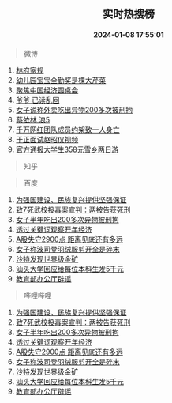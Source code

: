 <div align="center"><h2>实时热搜榜</h2><h4>2024-01-08 17:55:01</h4></div>

> 微博  

1. [林府家规](https://s.weibo.com/weibo?q=%E6%9E%97%E5%BA%9C%E5%AE%B6%E8%A7%84&t=31&band_rank=1&Refer=top)<br />
2. [幼儿园宝宝全勤奖是棵大芹菜](https://s.weibo.com/weibo?q=%23%E5%B9%BC%E5%84%BF%E5%9B%AD%E5%AE%9D%E5%AE%9D%E5%85%A8%E5%8B%A4%E5%A5%96%E6%98%AF%E6%A3%B5%E5%A4%A7%E8%8A%B9%E8%8F%9C%23&t=31&band_rank=2&Refer=top)<br />
3. [聚焦中国经济圆桌会](https://s.weibo.com/weibo?q=%23%E8%81%9A%E7%84%A6%E4%B8%AD%E5%9B%BD%E7%BB%8F%E6%B5%8E%E5%9C%86%E6%A1%8C%E4%BC%9A%23&t=31&band_rank=3&Refer=top)<br />
4. [爷爷 已读乱回](https://s.weibo.com/weibo?q=%E7%88%B7%E7%88%B7%20%E5%B7%B2%E8%AF%BB%E4%B9%B1%E5%9B%9E&t=31&band_rank=4&Refer=top)<br />
5. [女子谎称外卖吃出异物200多次被刑拘](https://s.weibo.com/weibo?q=%23%E5%A5%B3%E5%AD%90%E8%B0%8E%E7%A7%B0%E5%A4%96%E5%8D%96%E5%90%83%E5%87%BA%E5%BC%82%E7%89%A9200%E5%A4%9A%E6%AC%A1%E8%A2%AB%E5%88%91%E6%8B%98%23&t=31&band_rank=5&Refer=top)<br />
6. [蔡依林 浪5](https://s.weibo.com/weibo?q=%E8%94%A1%E4%BE%9D%E6%9E%97%20%E6%B5%AA5&t=31&band_rank=6&Refer=top)<br />
7. [千万网红团队成员约架致一人身亡](https://s.weibo.com/weibo?q=%23%E5%8D%83%E4%B8%87%E7%BD%91%E7%BA%A2%E5%9B%A2%E9%98%9F%E6%88%90%E5%91%98%E7%BA%A6%E6%9E%B6%E8%87%B4%E4%B8%80%E4%BA%BA%E8%BA%AB%E4%BA%A1%23&t=31&band_rank=7&Refer=top)<br />
8. [于正面试赵昭仪视频](https://s.weibo.com/weibo?q=%23%E4%BA%8E%E6%AD%A3%E9%9D%A2%E8%AF%95%E8%B5%B5%E6%98%AD%E4%BB%AA%E8%A7%86%E9%A2%91%23&t=31&band_rank=8&Refer=top)<br />
9. [官方通报大学生358元雪乡两日游](https://s.weibo.com/weibo?q=%23%E5%AE%98%E6%96%B9%E9%80%9A%E6%8A%A5%E5%A4%A7%E5%AD%A6%E7%94%9F358%E5%85%83%E9%9B%AA%E4%B9%A1%E4%B8%A4%E6%97%A5%E6%B8%B8%23&t=31&band_rank=9&Refer=top)<br />

> 知乎  


> 百度  

1. [为强国建设、民族复兴提供坚强保证](https://www.baidu.com/s?wd=%E4%B8%BA%E5%BC%BA%E5%9B%BD%E5%BB%BA%E8%AE%BE%E3%80%81%E6%B0%91%E6%97%8F%E5%A4%8D%E5%85%B4%E6%8F%90%E4%BE%9B%E5%9D%9A%E5%BC%BA%E4%BF%9D%E8%AF%81&sa=fyb_news&rsv_dl=fyb_news)<br />
2. [致7死武校投毒案宣判：两被告获死刑](https://www.baidu.com/s?wd=%E8%87%B47%E6%AD%BB%E6%AD%A6%E6%A0%A1%E6%8A%95%E6%AF%92%E6%A1%88%E5%AE%A3%E5%88%A4%EF%BC%9A%E4%B8%A4%E8%A2%AB%E5%91%8A%E8%8E%B7%E6%AD%BB%E5%88%91&sa=fyb_news&rsv_dl=fyb_news)<br />
3. [女子半年吃出200多次异物被刑拘](https://www.baidu.com/s?wd=%E5%A5%B3%E5%AD%90%E5%8D%8A%E5%B9%B4%E5%90%83%E5%87%BA200%E5%A4%9A%E6%AC%A1%E5%BC%82%E7%89%A9%E8%A2%AB%E5%88%91%E6%8B%98&sa=fyb_news&rsv_dl=fyb_news)<br />
4. [透过关键词观察开年经济](https://www.baidu.com/s?wd=%E9%80%8F%E8%BF%87%E5%85%B3%E9%94%AE%E8%AF%8D%E8%A7%82%E5%AF%9F%E5%BC%80%E5%B9%B4%E7%BB%8F%E6%B5%8E&sa=fyb_news&rsv_dl=fyb_news)<br />
5. [A股失守2900点 距离见底还有多远](https://www.baidu.com/s?wd=A%E8%82%A1%E5%A4%B1%E5%AE%882900%E7%82%B9+%E8%B7%9D%E7%A6%BB%E8%A7%81%E5%BA%95%E8%BF%98%E6%9C%89%E5%A4%9A%E8%BF%9C&sa=fyb_news&rsv_dl=fyb_news)<br />
6. [女子称波司登羽绒服剪开全是碎末](https://www.baidu.com/s?wd=%E5%A5%B3%E5%AD%90%E7%A7%B0%E6%B3%A2%E5%8F%B8%E7%99%BB%E7%BE%BD%E7%BB%92%E6%9C%8D%E5%89%AA%E5%BC%80%E5%85%A8%E6%98%AF%E7%A2%8E%E6%9C%AB&sa=fyb_news&rsv_dl=fyb_news)<br />
7. [沙特发现世界级金矿](https://www.baidu.com/s?wd=%E6%B2%99%E7%89%B9%E5%8F%91%E7%8E%B0%E4%B8%96%E7%95%8C%E7%BA%A7%E9%87%91%E7%9F%BF&sa=fyb_news&rsv_dl=fyb_news)<br />
8. [汕头大学回应给每位本科生发5千元](https://www.baidu.com/s?wd=%E6%B1%95%E5%A4%B4%E5%A4%A7%E5%AD%A6%E5%9B%9E%E5%BA%94%E7%BB%99%E6%AF%8F%E4%BD%8D%E6%9C%AC%E7%A7%91%E7%94%9F%E5%8F%915%E5%8D%83%E5%85%83&sa=fyb_news&rsv_dl=fyb_news)<br />
9. [教育部办公厅辟谣](https://www.baidu.com/s?wd=%E6%95%99%E8%82%B2%E9%83%A8%E5%8A%9E%E5%85%AC%E5%8E%85%E8%BE%9F%E8%B0%A3&sa=fyb_news&rsv_dl=fyb_news)<br />

> 哔哩哔哩  

1. [为强国建设、民族复兴提供坚强保证](https://www.baidu.com/s?wd=%E4%B8%BA%E5%BC%BA%E5%9B%BD%E5%BB%BA%E8%AE%BE%E3%80%81%E6%B0%91%E6%97%8F%E5%A4%8D%E5%85%B4%E6%8F%90%E4%BE%9B%E5%9D%9A%E5%BC%BA%E4%BF%9D%E8%AF%81&sa=fyb_news&rsv_dl=fyb_news)<br />
2. [致7死武校投毒案宣判：两被告获死刑](https://www.baidu.com/s?wd=%E8%87%B47%E6%AD%BB%E6%AD%A6%E6%A0%A1%E6%8A%95%E6%AF%92%E6%A1%88%E5%AE%A3%E5%88%A4%EF%BC%9A%E4%B8%A4%E8%A2%AB%E5%91%8A%E8%8E%B7%E6%AD%BB%E5%88%91&sa=fyb_news&rsv_dl=fyb_news)<br />
3. [女子半年吃出200多次异物被刑拘](https://www.baidu.com/s?wd=%E5%A5%B3%E5%AD%90%E5%8D%8A%E5%B9%B4%E5%90%83%E5%87%BA200%E5%A4%9A%E6%AC%A1%E5%BC%82%E7%89%A9%E8%A2%AB%E5%88%91%E6%8B%98&sa=fyb_news&rsv_dl=fyb_news)<br />
4. [透过关键词观察开年经济](https://www.baidu.com/s?wd=%E9%80%8F%E8%BF%87%E5%85%B3%E9%94%AE%E8%AF%8D%E8%A7%82%E5%AF%9F%E5%BC%80%E5%B9%B4%E7%BB%8F%E6%B5%8E&sa=fyb_news&rsv_dl=fyb_news)<br />
5. [A股失守2900点 距离见底还有多远](https://www.baidu.com/s?wd=A%E8%82%A1%E5%A4%B1%E5%AE%882900%E7%82%B9+%E8%B7%9D%E7%A6%BB%E8%A7%81%E5%BA%95%E8%BF%98%E6%9C%89%E5%A4%9A%E8%BF%9C&sa=fyb_news&rsv_dl=fyb_news)<br />
6. [女子称波司登羽绒服剪开全是碎末](https://www.baidu.com/s?wd=%E5%A5%B3%E5%AD%90%E7%A7%B0%E6%B3%A2%E5%8F%B8%E7%99%BB%E7%BE%BD%E7%BB%92%E6%9C%8D%E5%89%AA%E5%BC%80%E5%85%A8%E6%98%AF%E7%A2%8E%E6%9C%AB&sa=fyb_news&rsv_dl=fyb_news)<br />
7. [沙特发现世界级金矿](https://www.baidu.com/s?wd=%E6%B2%99%E7%89%B9%E5%8F%91%E7%8E%B0%E4%B8%96%E7%95%8C%E7%BA%A7%E9%87%91%E7%9F%BF&sa=fyb_news&rsv_dl=fyb_news)<br />
8. [汕头大学回应给每位本科生发5千元](https://www.baidu.com/s?wd=%E6%B1%95%E5%A4%B4%E5%A4%A7%E5%AD%A6%E5%9B%9E%E5%BA%94%E7%BB%99%E6%AF%8F%E4%BD%8D%E6%9C%AC%E7%A7%91%E7%94%9F%E5%8F%915%E5%8D%83%E5%85%83&sa=fyb_news&rsv_dl=fyb_news)<br />
9. [教育部办公厅辟谣](https://www.baidu.com/s?wd=%E6%95%99%E8%82%B2%E9%83%A8%E5%8A%9E%E5%85%AC%E5%8E%85%E8%BE%9F%E8%B0%A3&sa=fyb_news&rsv_dl=fyb_news)<br />
